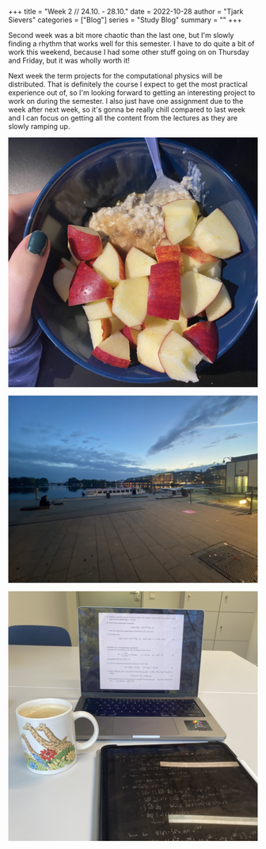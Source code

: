 +++
title = "Week 2 // 24.10. - 28.10."
date = 2022-10-28
author = "Tjark Sievers"
categories = ["Blog"]
series = "Study Blog"
summary = ""
+++

Second week was a bit more chaotic than the last one, but I'm slowly finding a rhythm that works well for this semester. I have to do quite a bit of work this weekend, because I had some other stuff going on on Thursday and Friday, but it was wholly worth it!

Next week the term projects for the computational physics will be distributed. That is definitely the course I expect to get the most practical experience out of, so I'm looking forward to getting an interesting project to work on during the semester. I also just have one assignment due to the week after next week, so it's gonna be really chill compared to last week and I can focus on getting all the content from the lectures as they are slowly ramping up.

![image](studyblog_1.jpg)

![image](studyblog_2.jpg)

![image](studyblog_3.jpg)
